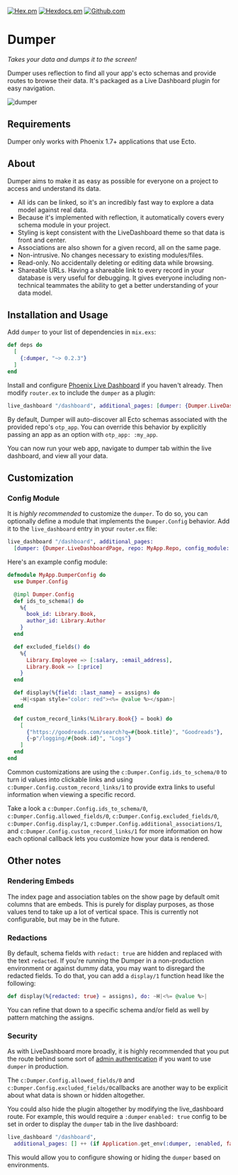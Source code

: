 [![Hex.pm](https://img.shields.io/hexpm/v/dumper)](https://hex.pm/packages/dumper)
[![Hexdocs.pm](https://img.shields.io/badge/docs-hexdocs.pm-purple)](https://hexdocs.pm/dumper)
[![Github.com](https://github.com/adobe/elixir-dumper/actions/workflows/ci.yml/badge.svg)](https://github.com/adobe/elixir-dumper/actions)

# Dumper

_Takes your data and dumps it to the screen!_

Dumper uses reflection to find all your app's ecto schemas and provide routes to browse their data.  It's packaged as a Live Dashboard plugin for easy navigation.

![dumper](assets/dumper.gif)

## Requirements
Dumper only works with Phoenix 1.7+ applications that use Ecto.

## About
Dumper aims to make it as easy as possible for everyone on a project to access and understand its data.

- All ids can be linked, so it's an incredibly fast way to explore a data model against real data.
- Because it's implemented with reflection, it automatically covers every schema module in your project.
- Styling is kept consistent with the LiveDashboard theme so that data is front and center.
- Associations are also shown for a given record, all on the same page.
- Non-intrusive. No changes necessary to existing modules/files.
- Read-only.  No accidentally deleting or editing data while browsing.
- Shareable URLs. Having a shareable link to every record in your database is very useful for debugging. It gives everyone including non-technical teammates the ability to get a better understanding of your data model.

## Installation and Usage
Add `dumper` to your list of dependencies in `mix.exs`:

```elixir
def deps do
  [
    {:dumper, "~> 0.2.3"}
  ]
end
```

Install and configure [Phoenix Live Dashboard](https://hexdocs.pm/phoenix_live_dashboard) if you haven't already.  Then modify `router.ex` to include the `dumper` as a plugin:

``` elixir
live_dashboard "/dashboard", additional_pages: [dumper: {Dumper.LiveDashboardPage, repo: MyApp.Repo}]
```

By default, Dumper will auto-discover all Ecto schemas associated with the provided repo's `otp_app`.  You can override this behavior by explicitly passing an app as an option with `otp_app: :my_app`.

You can now run your web app, navigate to dumper tab within the live dashboard, and view all your data.

## Customization

### Config Module
It is *highly recommended* to customize the `dumper`.  To do so, you can optionally define a module that implements the `Dumper.Config` behavior.  Add it to the `live_dashboard` entry in your `router.ex` file:

``` elixir
live_dashboard "/dashboard", additional_pages:
  [dumper: {Dumper.LiveDashboardPage, repo: MyApp.Repo, config_module: MyApp.DumperConfig}]
```

Here's an example config module:

``` elixir
defmodule MyApp.DumperConfig do
  use Dumper.Config

  @impl Dumper.Config
  def ids_to_schema() do
    %{
      book_id: Library.Book,
      author_id: Library.Author
    }
  end

  def excluded_fields() do
    %{
      Library.Employee => [:salary, :email_address],
      Library.Book => [:price]
    }
  end

  def display(%{field: :last_name} = assigns) do
    ~H|<span style="color: red"><%= @value %></span>|
  end

  def custom_record_links(%Library.Book{} = book) do
    [
      {"https://goodreads.com/search?q=#{book.title}", "Goodreads"},
      {~p"/logging/#{book.id}", "Logs"}
    ]
  end
end

```

Common customizations are using the `c:Dumper.Config.ids_to_schema/0` to turn id values into clickable links and using `c:Dumper.Config.custom_record_links/1` to provide extra links to useful information when viewing a specific record.

Take a look a `c:Dumper.Config.ids_to_schema/0`, `c:Dumper.Config.allowed_fields/0`, `c:Dumper.Config.excluded_fields/0`, `c:Dumper.Config.display/1`, `c:Dumper.Config.additional_associations/1`, and `c:Dumper.Config.custom_record_links/1` for more information on how each optional callback lets you customize how your data is rendered.


## Other notes

### Rendering Embeds
The index page and association tables on the show page by default omit columns that are embeds.  This is purely for display purposes, as those values tend to take up a lot of vertical space.  This is currently not configurable, but may be in the future.

### Redactions
By default, schema fields with `redact: true` are hidden and replaced with the text `redacted`.  If you're running the Dumper in a non-production environment or against dummy data, you may want to disregard the redacted fields.  To do that, you can add a `display/1` function head like the following:

``` elixir
def display(%{redacted: true} = assigns), do: ~H|<%= @value %>|
```

You can refine that down to a specific schema and/or field as well by pattern matching the assigns.

### Security
As with LiveDashboard more broadly, it is highly recommended that you put the route behind some sort of [admin authentication](https://hexdocs.pm/phoenix_live_dashboard/Phoenix.LiveDashboard.html#module-extra-add-dashboard-access-on-all-environments-including-production) if you want to use `dumper` in production.

The `c:Dumper.Config.allowed_fields/0` and `c:Dumper.Config.excluded_fields/0`callbacks are another way to be explicit about what data is shown or hidden altogether.

You could also hide the plugin altogether by modifying the live_dashboard route.  For example, this would require a `:dumper` `enabled: true` config to be set in order to display the `dumper` tab in the live dashboard:

``` elixir
live_dashboard "/dashboard",
  additional_pages: [] ++ (if Application.get_env(:dumper, :enabled, false), do: [dumper: {Dumper.LiveDashboardPage, repo: MyApp.Repo}], else: [])
```

This would allow you to configure showing or hiding the `dumper` based on environments.
